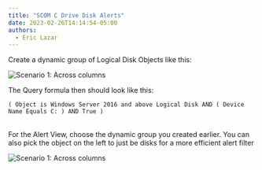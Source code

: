 ```yaml
---
title: "SCOM C Drive Disk Alerts"
date: 2023-02-26T14:14:54-05:00
authors:
  - Eric Lazar
---
```


Create a dynamic group of Logical Disk Objects like this:

![Scenario 1: Across columns](/dynamic-query-disk.png)

The Query formula then should look like this:

```( Object is Windows Server 2016 and above Logical Disk AND ( Device Name Equals C: ) AND True )```

<br>
For the Alert View, choose the dynamic group you created earlier.   You can also pick the object on the left to just be disks for a more efficient alert filter


![Scenario 1: Across columns](/scom-c-disk-alerts.png)